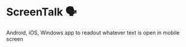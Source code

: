 # ScreenTalk :speaking_head:
Android, iOS, Windows app to readout whatever text is open in mobile screen
